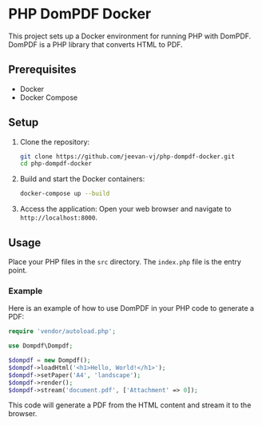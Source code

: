# PHP DomPDF Docker

This project sets up a Docker environment for running PHP with DomPDF. DomPDF is a PHP library that converts HTML to PDF.

## Prerequisites

- Docker
- Docker Compose

## Setup

1. Clone the repository:
    ```sh
    git clone https://github.com/jeevan-vj/php-dompdf-docker.git
    cd php-dompdf-docker
    ```

2. Build and start the Docker containers:
    ```sh
    docker-compose up --build
    ```

3. Access the application:
    Open your web browser and navigate to `http://localhost:8000`.

## Usage

Place your PHP files in the `src` directory. The `index.php` file is the entry point.

### Example

Here is an example of how to use DomPDF in your PHP code to generate a PDF:

```php
require 'vendor/autoload.php';

use Dompdf\Dompdf;

$dompdf = new Dompdf();
$dompdf->loadHtml('<h1>Hello, World!</h1>');
$dompdf->setPaper('A4', 'landscape');
$dompdf->render();
$dompdf->stream('document.pdf', ['Attachment' => 0]);
```

This code will generate a PDF from the HTML content and stream it to the browser.


